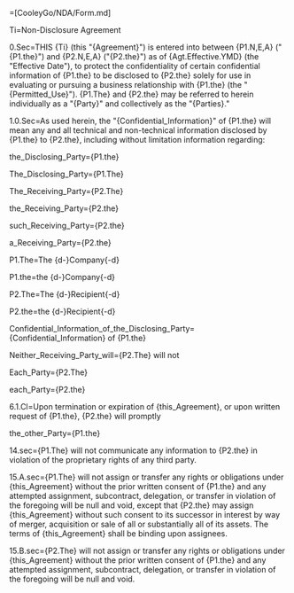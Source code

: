 =[CooleyGo/NDA/Form.md]

Ti=Non-Disclosure Agreement

0.Sec=THIS {Ti} (this "{Agreement}") is entered into between {P1.N,E,A} ("{P1.the}") and {P2.N,E,A} ("{P2.the}") as of {Agt.Effective.YMD} (the "Effective Date"), to protect the confidentiality of certain confidential information of {P1.the} to be disclosed to {P2.the} solely for use in evaluating or pursuing a business relationship with {P1.the} (the "{Permitted_Use}"). {P1.The} and {P2.the} may be referred to herein individually as a "{Party}" and collectively as the "{Parties}."

1.0.Sec=As used herein, the "{Confidential_Information}" of {P1.the} will mean any and all technical and non-technical information disclosed by {P1.the} to {P2.the}, including without limitation information regarding: 

the_Disclosing_Party={P1.the}

The_Disclosing_Party={P1.The}

The_Receiving_Party={P2.The}

the_Receiving_Party={P2.the}

such_Receiving_Party={P2.the}

a_Receiving_Party={P2.the}

P1.The=The {d-}Company{-d}

P1.the=the {d-}Company{-d}

P2.The=The {d-}Recipient{-d}

P2.the=the {d-}Recipient{-d}


Confidential_Information_of_the_Disclosing_Party={Confidential_Information} of {P1.the}

Neither_Receiving_Party_will={P2.The} will not

Each_Party={P2.The}

each_Party={P2.the}


6.1.Cl=Upon termination or expiration of {this_Agreement}, or upon written request of {P1.the}, {P2.the} will promptly 

the_other_Party={P1.the}

14.sec={P1.The} will not communicate any information to {P2.the} in violation of the proprietary rights of any third party.

15.A.sec={P1.The} will not assign or transfer any rights or obligations under {this_Agreement} without the prior written consent of {P1.the} and any attempted assignment, subcontract, delegation, or transfer in violation of the foregoing will be null and void, except that {P2.the} may assign {this_Agreement} without such consent to its successor in interest by way of merger, acquisition or sale of all or substantially all of its assets. The terms of {this_Agreement} shall be binding upon assignees.

15.B.sec={P2.The} will not assign or transfer any rights or obligations under {this_Agreement} without the prior written consent of {P1.the} and any attempted assignment, subcontract, delegation, or transfer in violation of the foregoing will be null and void.

